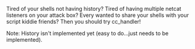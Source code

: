 Tired of your shells not having history?
Tired of having multiple netcat listeners on your attack box?
Every wanted to share your shells with your script kiddie friends?
Then you should try cc_handler!

Note:
History isn't implemented yet (easy to do...just needs to be implemented).